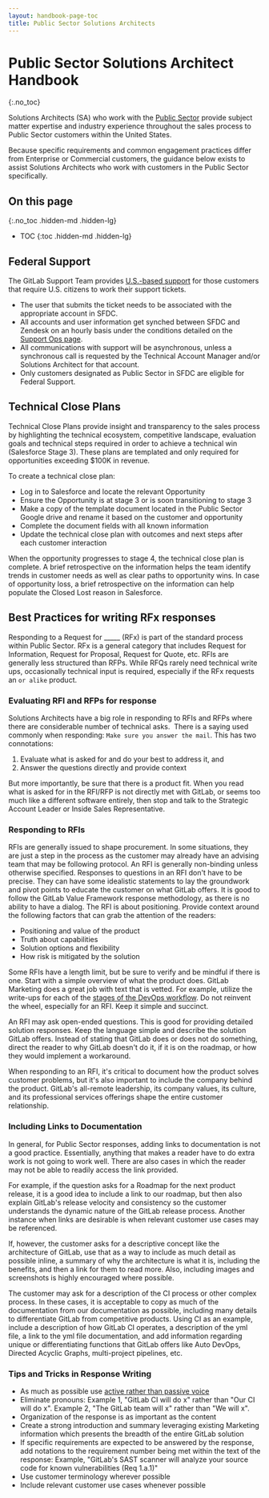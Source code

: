 ```yaml
---
layout: handbook-page-toc
title: Public Sector Solutions Architects
---
```

# Public Sector Solutions Architect Handbook
{:.no_toc}

Solutions Architects (SA) who work with the [Public Sector](/handbook/sales/public-sector/) provide subject matter expertise and industry experience throughout the sales process to Public Sector customers within the United States.

Because specific requirements and common engagement practices differ from Enterprise or Commercial customers, the guidance below exists to assist Solutions Architects who work with customers in the Public Sector specifically.

## On this page
{:.no_toc .hidden-md .hidden-lg}

- TOC
{:toc .hidden-md .hidden-lg}

## Federal Support

The GitLab Support Team provides [U.S.-based support](https://about.gitlab.com/support/#us-federal-support) for those customers that require U.S. citizens to work their support tickets.

- The user that submits the ticket needs to be associated with the appropriate account in SFDC.
- All accounts and user information get synched between SFDC and Zendesk on an hourly basis under the conditions detailed on the [Support Ops page](/handbook/support/support-ops/responsibilities.html#sfdcus-federal-zendesk-sync).
- All communications with support will be asynchronous, unless a synchronous call is requested by the Technical Account Manager and/or Solutions Architect for that account.
- Only customers designated as Public Sector in SFDC are eligible for Federal Support.

## Technical Close Plans

Technical Close Plans provide insight and transparency to the sales process by highlighting the technical ecosystem, competitive landscape, evaluation goals and technical steps required in order to achieve a technical win (Salesforce Stage 3). These plans are templated and only required for opportunities exceeding $100K in revenue.

To create a technical close plan:

- Log in to Salesforce and locate the relevant Opportunity
- Ensure the Opportunity is at stage 3 or is soon transitioning to stage 3
- Make a copy of the template document located in the Public Sector Google drive and rename it based on the customer and opportunity
- Complete the document fields with all known information
- Update the technical close plan with outcomes and next steps after each customer interaction

When the opportunity progresses to stage 4, the technical close plan is complete. A brief retrospective on the information helps the team identify trends in customer needs as well as clear paths to opportunity wins. In case of opportunity loss, a brief retrospective on the information can help populate the Closed Lost reason in Salesforce.

## Best Practices for writing RFx responses

Responding to a Request for _____ (RFx) is part of the standard process within Public Sector. RFx is a general category that includes Request for Information, Request for Proposal, Request for Quote, etc. RFIs are generally less structured than RFPs. While RFQs rarely need technical write ups, occasionally technical input is required, especially if the RFx requests an `or alike` product.

### Evaluating RFI and RFPs for response

Solutions Architects have a big role in responding to RFIs and RFPs where there are considerable number of technical asks.  There is a saying used commonly when responding: `Make sure you answer the mail`. This has two connotations:

1. Evaluate what is asked for and do your best to address it, and
1. Answer the questions directly and provide context

But more importantly, be sure that there is a product fit. When you read what is asked for in the RFI/RFP is not directly met with GitLab, or seems too much like a different software entirely, then stop and talk to the Strategic Account Leader or Inside Sales Representative.   

### Responding to RFIs

RFIs are generally issued to shape procurement. In some situations, they are just a step in the process as the customer may already have an advising team that may be following protocol. An RFI is generally non-binding unless otherwise specified. Responses to questions in an RFI don't have to be precise. They can have some idealistic statements to lay the groundwork and pivot points to educate the customer on what GitLab offers. It is good to follow the GitLab Value Framework response methodology, as there is no ability to have a dialog. The RFI is about positioning. Provide context around the following factors that can grab the attention of the readers:

- Positioning and value of the product
- Truth about capabilities
- Solution options and flexibility
- How risk is mitigated by the solution

Some RFIs have a length limit, but be sure to verify and be mindful if there is one. Start with a simple overview of what the product does. GitLab Marketing does a great job with text that is vetted. For example, utilize the write-ups for each of the [stages of the DevOps workflow](https://about.gitlab.com/stages-devops-lifecycle/). Do not reinvent the wheel, especially for an RFI. Keep it simple and succinct.

An RFI may ask open-ended questions. This is good for providing detailed solution responses. Keep the language simple and describe the solution GitLab offers. Instead of stating that GitLab does or does not do something, direct the reader to why GitLab doesn't do it, if it is on the roadmap, or how they would implement a workaround.

When responding to an RFI, it's critical to document how the product solves customer problems, but it's also important to include the company behind the product. GitLab's all-remote leadership, its company values, its culture, and its professional services offerings shape the entire customer relationship.

### Including Links to Documentation

In general, for Public Sector responses, adding links to documentation is not a good practice. Essentially, anything that makes a reader have to do extra work is not going to work well. There are also cases in which the reader may not be able to readily access the link provided.

For example, if the question asks for a Roadmap for the next product release, it is a good idea to include a link to our roadmap, but then also explain GitLab's release velocity and consistency so the customer understands the dynamic nature of the GitLab release process. Another instance when links are desirable is when relevant customer use cases may be referenced.

If, however, the customer asks for a descriptive concept like the architecture of GitLab, use that as a way to include as much detail as possible inline, a summary of why the architecture is what it is, including the benefits, and then a link for them to read more. Also, including images and screenshots is highly encouraged where possible.

The customer may ask for a description of the CI process or other complex process. In these cases, it is acceptable to copy as much of the documentation from our documentation as possible, including many details to differentiate GitLab from competitive products. Using CI as an example, include a description of how GitLab CI operates, a description of the yml file, a link to the yml file documentation, and add information regarding unique or differentiating functions that GitLab offers like Auto DevOps, Directed Acyclic Graphs, multi-project pipelines, etc.

### Tips and Tricks in Response Writing

- As much as possible use [active rather than passive voice](https://www.grammarly.com/blog/active-vs-passive-voice/)
- Eliminate pronouns: Example 1, "GitLab CI will do x" rather than "Our CI will do x". Example 2, "The GitLab team will x" rather than "We will x".
- Organization of the response is as important as the content
- Create a strong introduction and summary leveraging existing Marketing information which presents the breadth of the entire GitLab solution
- If specific requirements are expected to be answered by the response, add notations to the requirement number being met within the text of the response: Example, "GitLab's SAST scanner will analyze your source code for known vulnerabilities (Req 1.a.1)"
- Use customer terminology wherever possible
- Include relevant customer use cases whenever possible
